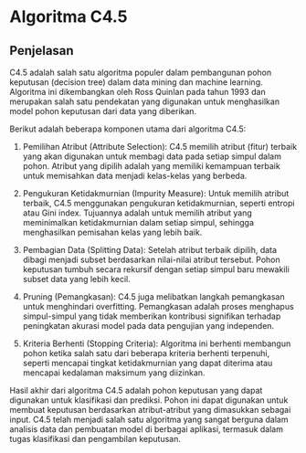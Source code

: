 # Algoritma C4.5

## Penjelasan
C4.5 adalah salah satu algoritma populer dalam pembangunan pohon keputusan (decision tree) dalam data mining dan machine learning. Algoritma ini dikembangkan oleh Ross Quinlan pada tahun 1993 dan merupakan salah satu pendekatan yang digunakan untuk menghasilkan model pohon keputusan dari data yang diberikan.

Berikut adalah beberapa komponen utama dari algoritma C4.5:

1. Pemilihan Atribut (Attribute Selection): C4.5 memilih atribut (fitur) terbaik yang akan digunakan untuk membagi data pada setiap simpul dalam pohon. Atribut yang dipilih adalah yang memiliki kemampuan terbaik untuk memisahkan data menjadi kelas-kelas yang berbeda.

2. Pengukuran Ketidakmurnian (Impurity Measure): Untuk memilih atribut terbaik, C4.5 menggunakan pengukuran ketidakmurnian, seperti entropi atau Gini index. Tujuannya adalah untuk memilih atribut yang meminimalkan ketidakmurnian dalam setiap simpul, sehingga menghasilkan pemisahan kelas yang lebih baik.

3. Pembagian Data (Splitting Data): Setelah atribut terbaik dipilih, data dibagi menjadi subset berdasarkan nilai-nilai atribut tersebut. Pohon keputusan tumbuh secara rekursif dengan setiap simpul baru mewakili subset data yang lebih kecil.

4. Pruning (Pemangkasan): C4.5 juga melibatkan langkah pemangkasan untuk menghindari overfitting. Pemangkasan adalah proses menghapus simpul-simpul yang tidak memberikan kontribusi signifikan terhadap peningkatan akurasi model pada data pengujian yang independen.

5. Kriteria Berhenti (Stopping Criteria): Algoritma ini berhenti membangun pohon ketika salah satu dari beberapa kriteria berhenti terpenuhi, seperti mencapai tingkat ketidakmurnian yang dapat diterima atau mencapai kedalaman maksimum yang diizinkan.

Hasil akhir dari algoritma C4.5 adalah pohon keputusan yang dapat digunakan untuk klasifikasi dan prediksi. Pohon ini dapat digunakan untuk membuat keputusan berdasarkan atribut-atribut yang dimasukkan sebagai input. C4.5 telah menjadi salah satu algoritma yang sangat berguna dalam analisis data dan pembuatan model di berbagai aplikasi, termasuk dalam tugas klasifikasi dan pengambilan keputusan.